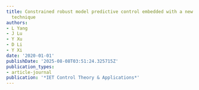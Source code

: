 ```yaml
---
title: Constrained robust model predictive control embedded with a new data-driven
  technique
authors:
- L Yang
- J Lu
- Y Xu
- D Li
- Y Xi
date: '2020-01-01'
publishDate: '2025-08-08T03:51:24.325715Z'
publication_types:
- article-journal
publication: '*IET Control Theory & Applications*'
---
```

